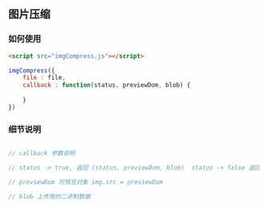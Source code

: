 ##  图片压缩

### 如何使用

```html
<script src="imgCompress.js"></script>
```

```javascript
imgCompress({
    file : file,
    callback : function(status, previewDom, blob) {
      
    }
})
```

### 细节说明

```javascript

// callback 参数说明

// status -> true, 返回 (status, previewDom, blob)  status -> false 返回 (status, errMsg)

// previewDom 可预览对象 img.src = previewDom

// blob 上传用的二进制数据

```

